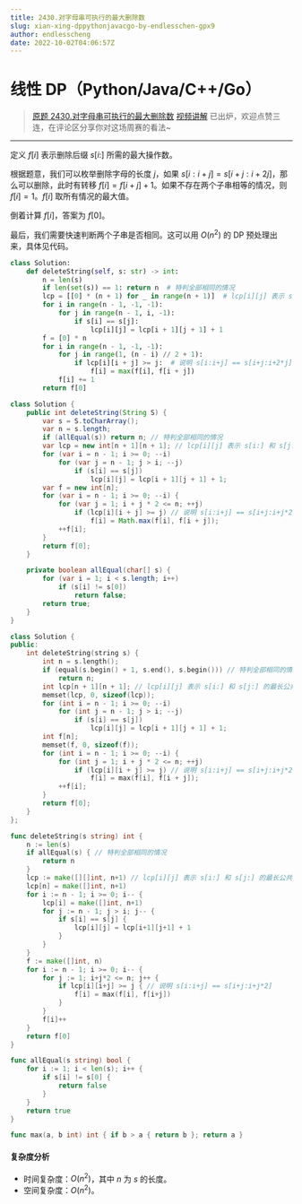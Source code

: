 ```yaml
---
title: 2430.对字母串可执行的最大删除数
slug: xian-xing-dppythonjavacgo-by-endlesschen-gpx9
author: endlesscheng
date: 2022-10-02T04:06:57Z
---
```

# 线性 DP（Python/Java/C++/Go）
 
> [原题 2430.对字母串可执行的最大删除数](https://leetcode.cn/problems/maximum-deletions-on-a-string)
[视频讲解](https://www.bilibili.com/video/BV1kd4y1q7fC) 已出炉，欢迎点赞三连，在评论区分享你对这场周赛的看法~

---

定义 $f[i]$ 表示删除后缀 $s[i:]$ 所需的最大操作数。

根据题意，我们可以枚举删除字母的长度 $j$，如果 $s[i:i+j] = s[i+j:i+2j]$，那么可以删除，此时有转移 $f[i] = f[i+j] + 1$。如果不存在两个子串相等的情况，则 $f[i] = 1$。$f[i]$ 取所有情况的最大值。

倒着计算 $f[i]$，答案为 $f[0]$。

最后，我们需要快速判断两个子串是否相同。这可以用 $O(n^2)$ 的 DP 预处理出来，具体见代码。

```py [sol1-Python3]
class Solution:
    def deleteString(self, s: str) -> int:
        n = len(s)
        if len(set(s)) == 1: return n  # 特判全部相同的情况
        lcp = [[0] * (n + 1) for _ in range(n + 1)]  # lcp[i][j] 表示 s[i:] 和 s[j:] 的最长公共前缀
        for i in range(n - 1, -1, -1):
            for j in range(n - 1, i, -1):
                if s[i] == s[j]:
                    lcp[i][j] = lcp[i + 1][j + 1] + 1
        f = [0] * n
        for i in range(n - 1, -1, -1):
            for j in range(1, (n - i) // 2 + 1):
                if lcp[i][i + j] >= j:  # 说明 s[i:i+j] == s[i+j:i+2*j]
                    f[i] = max(f[i], f[i + j])
            f[i] += 1
        return f[0]
```

```java [sol1-Java]
class Solution {
    public int deleteString(String S) {
        var s = S.toCharArray();
        var n = s.length;
        if (allEqual(s)) return n; // 特判全部相同的情况
        var lcp = new int[n + 1][n + 1]; // lcp[i][j] 表示 s[i:] 和 s[j:] 的最长公共前缀
        for (var i = n - 1; i >= 0; --i)
            for (var j = n - 1; j > i; --j)
                if (s[i] == s[j])
                    lcp[i][j] = lcp[i + 1][j + 1] + 1;
        var f = new int[n];
        for (var i = n - 1; i >= 0; --i) {
            for (var j = 1; i + j * 2 <= n; ++j)
                if (lcp[i][i + j] >= j) // 说明 s[i:i+j] == s[i+j:i+j*2]
                    f[i] = Math.max(f[i], f[i + j]);
            ++f[i];
        }
        return f[0];
    }

    private boolean allEqual(char[] s) {
        for (var i = 1; i < s.length; i++)
            if (s[i] != s[0])
                return false;
        return true;
    }
}
```

```cpp [sol1-C++]
class Solution {
public:
    int deleteString(string s) {
        int n = s.length();
        if (equal(s.begin() + 1, s.end(), s.begin())) // 特判全部相同的情况
            return n;
        int lcp[n + 1][n + 1]; // lcp[i][j] 表示 s[i:] 和 s[j:] 的最长公共前缀
        memset(lcp, 0, sizeof(lcp));
        for (int i = n - 1; i >= 0; --i)
            for (int j = n - 1; j > i; --j)
                if (s[i] == s[j])
                    lcp[i][j] = lcp[i + 1][j + 1] + 1;
        int f[n];
        memset(f, 0, sizeof(f));
        for (int i = n - 1; i >= 0; --i) {
            for (int j = 1; i + j * 2 <= n; ++j)
                if (lcp[i][i + j] >= j) // 说明 s[i:i+j] == s[i+j:i+j*2]
                    f[i] = max(f[i], f[i + j]);
            ++f[i];
        }
        return f[0];
    }
};
```

```go [sol1-Go]
func deleteString(s string) int {
	n := len(s)
	if allEqual(s) { // 特判全部相同的情况
		return n
	}
	lcp := make([][]int, n+1) // lcp[i][j] 表示 s[i:] 和 s[j:] 的最长公共前缀
	lcp[n] = make([]int, n+1)
	for i := n - 1; i >= 0; i-- {
		lcp[i] = make([]int, n+1)
		for j := n - 1; j > i; j-- {
			if s[i] == s[j] {
				lcp[i][j] = lcp[i+1][j+1] + 1
			}
		}
	}
	f := make([]int, n)
	for i := n - 1; i >= 0; i-- {
		for j := 1; i+j*2 <= n; j++ {
			if lcp[i][i+j] >= j { // 说明 s[i:i+j] == s[i+j:i+j*2]
				f[i] = max(f[i], f[i+j])
			}
		}
		f[i]++
	}
	return f[0]
}

func allEqual(s string) bool {
	for i := 1; i < len(s); i++ {
		if s[i] != s[0] {
			return false
		}
	}
	return true
}

func max(a, b int) int { if b > a { return b }; return a }
```

#### 复杂度分析

- 时间复杂度：$O(n^2)$，其中 $n$ 为 $s$ 的长度。
- 空间复杂度：$O(n^2)$。

